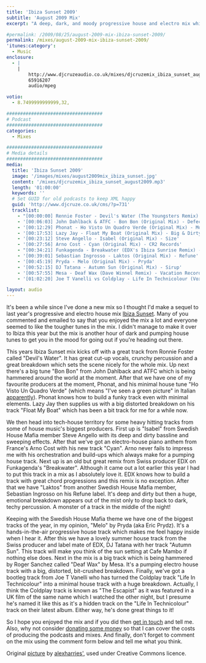 ```yaml
---
title: 'Ibiza Sunset 2009'
subtitle: 'August 2009 Mix'
excerpt: "A deep, dark, and moody progressive house and electro mix which takes you deep into the 3 am sounds of Ibiza's rocking nightlife."

#permalink: /2009/08/25/august-2009-mix-ibiza-sunset-2009/
permalink: /mixes/august-2009-mix-ibiza-sunset-2009/
'itunes:category':
  - Music
enclosure:
  - |
    |
        http://www.djcruzeaudio.co.uk/mixes/djcruzemix_ibiza_sunset_august2009.mp3
        65916207
        audio/mpeg

votio:
  - 8.7499999999999,32,

###################################
# Podcast
###################################
categories:
  - Mixes

###################################
# Media details
###################################
media:
  title: 'Ibiza Sunset 2009'
  image: '/images/mixes/august2009mix_ibiza_sunset.jpg'
  content: '/mixes/djcruzemix_ibiza_sunset_august2009.mp3'
  length: '01:00:00'
  keywords: ''
  # Set GUID for old podcasts to keep XML happy
  guid: 'http://www.djcruze.co.uk/cms/?p=731'
  tracklist:
    - "[00:00:00] Rennie Foster - Devil's Water (The Youngsters Remix) - Rebirth"
    - '[00:06:03] John Dahlback & ATFC - Bon Bon (Original Mix) - Defected'
    - '[00:12:29] Phonat - Ho Visto Un Quadro Verde (Original Mix) - Mofo Hifi'
    - '[00:17:53] Lazy Jay - Float My Boat (Original Mix) - Big & Dirty'
    - '[00:23:12] Steve Angello - Isabel (Original Mix) - Size'
    - '[00:27:56] Arno Cost - Cyan (Original Mix) - CR2 Records'
    - "[00:34:21] Funkagenda - Breakwater (EDX's Ibiza Sunrise Remix) - Toolroom"
    - '[00:39:01] Sebastian Ingrosso - Laktos (Original Mix) - Refune'
    - '[00:45:19] Pryda - Melo (Original Mix) - Pryda'
    - '[00:52:15] DJ Tatana - Autumn Sun (Original Mix) - Sirup'
    - '[00:57:55] Mesa - Deaf Wax (Dave Winnel Remix) - Vacation Records'
    - '[01:02:20] Joe T Vanelli vs Coldplay - Life In Technicolour (Vox Mix Funkfinders Edit) - CDR'

layout: audio
---
```


It's been a while since I've done a new mix so I thought I'd make a sequel to last year's progressive and electro house mix [Ibiza Sunset][2]. Many of you commented and emailed to say that you enjoyed the mix a lot and everyone seemed to like the tougher tunes in the mix. I didn't manage to make it over to Ibiza this year but the mix is another hour of dark and pumping house tunes to get you in the mood for going out if you're heading out there.

This years Ibiza Sunset mix kicks off with a great track from Ronnie Foster called "Devil's Water". It has great cut-up vocals, crunchy percussion and a great breakdown which sets the scene nicely for the whole mix. Up next there's a big tune "Bon Bon" from John Dahlback and ATFC which is being hammered around the world at the moment. After that we have one of my favourite producers at the moment, Phonat, and his minimal house tune "Ho Visto Un Quadro Verde" (which means "I've seen a green picture" in Italian [apparently][3]). Phonat knows how to build a funky track even with minimal elements. Lazy Jay then supplies us with a big distorted breakdown on his track "Float My Boat" which has been a bit track for me for a while now.

We then head into tech-house territory for some heavy hitting tracks from some of house music's biggest producers. First up is "Isabel" from Swedish House Mafia member Steve Angello with its deep and dirty bassline and sweeping effects. After that we've got an electro-house piano anthem from France's Arno Cost with his new track "Cyan". Arno never fails to impress me with his orchestration and build-ups which always make for a pumping house track. Next up is an old but great remix from Swiss producer EDX on Funkagenda's "Breakwater". Although it came out a lot earlier this year I had to put this track in a mix as I absolutely love it. EDX knows how to build a track with great chord progressions and this remix is no exception. After that we have "Laktos" from another Swedish House Mafia member, Sebastian Ingrosso on his Refune label. It's deep and dirty but then a huge, emotional breakdown appears out of the mist only to drop back to dark, techy percussion. A monster of a track in the middle of the night!

Keeping with the Swedish House Mafia theme we have one of the biggest tracks of the year, in my opinion, "Melo" by Pryda (aka Eric Prydz). It's a hands-in-the-air progressive house track which makes me feel happy inside when I hear it. After this we have a lovely summer house track from the Swiss producer and label mate of EDX, DJ Tatana with her track "Autumn Sun". This track will make you think of the sun setting at Cafe Mambo if nothing else does. Next in the mix is a big track which is being hammered by Roger Sanchez called "Deaf Wax" by Mesa. It's a pumping electro house track with a big, distorted, bit-crushed breakdown. Finally, we've got a bootleg track from Joe T Vanelli who has turned the Coldplay track "Life In Technicolour" into a minimal house track with a huge breakdown. Actually, I think the Coldplay track is known as "The Escapist" as it was featured in a UK film of the same name which I watched the other night, but I presume he's named it like this as it's a hidden track on the "Life In Technicolour" track on their latest album. Either way, he's done great things to it!

So I hope you enjoyed the mix and if you did then [get in touch][4] and tell me. Also, why not consider [donating some money][5] so that I can cover the costs of producing the podcasts and mixes. And finally, don't forget to comment on the mix using the comment form below and tell me what you think.

Original [picture][8] by [alexharries'][9], used under Creative Commons licence.

[1]: http://www.djcruze.co.uk/cms/wp-content/uploads/2009/08/august2009mix_ibiza_sunset.jpg
[2]: http://www.djcruze.co.uk/cms/2008/07/23/july-2008-mix-ibiza-sunset/
[3]: http://www.mofohifi.com/site/?p=357
[4]: /contact
[5]: http://www.dreamhost.com/donate.cgi?id=8244
[6]: http://www.djcruze.co.uk/cms/wp-content/DownloadButton.gif
[7]: http://www.djcruzeaudio.co.uk/mixes/djcruzemix_ibiza_sunset_august2009.mp3
[8]: http://www.flickr.com/photos/alexharries/2754859516/
[9]: http://www.flickr.com/photos/alexharries/
